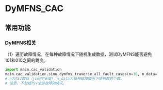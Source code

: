 # DyMFNS_CAC

## 常用功能

### DyMFNS相关

（1）遍历故障情况，在每种故障情况下随机生成数据，测试DyMFNS能否避免101和010之间的跳变。
```python
import main.cac_validation
main.cac_validation.simu_dymfns_traverse_all_fault_cases(n=10, n_data=100, rule='4c-free')
# n为TSV数目（ji码字长度），n_data为每种故障情况下随机数的个数。
# 注意，不包括TSV全部故障的情况。
```